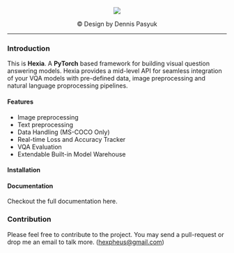 <div align="center">
  <img src="http://uupload.ir/files/xu2_hexia.png">
  <p> © Design by Dennis Pasyuk </p>
</div>

----

### Introduction
This is **Hexia**. A **PyTorch** based framework for building visual question answering models. Hexia provides a mid-level API for seamless integration of your VQA models with pre-defined data, image preprocessing and natural language proprocessing pipelines.

#### Features
*   Image preprocessing
*   Text preprocessing
*   Data Handling (MS-COCO Only)
*   Real-time Loss and Accuracy Tracker
*   VQA Evaluation
*   Extendable Built-in Model Warehouse

#### Installation

#### Documentation
Checkout the full documentation here.

### Contribution
Please feel free to contribute to the project. You may send a pull-request or drop me an email to talk more. ([hexpheus@gmail.com](hexpheus@gmail.com))
